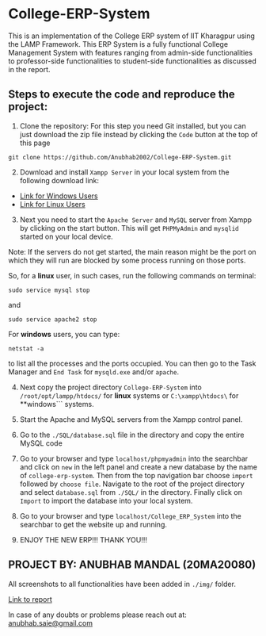 # College-ERP-System

This is an implementation of the College ERP system of IIT Kharagpur using the LAMP Framework. This ERP System is a fully functional College Management System with features ranging from admin-side functionalities to professor-side functionalities to student-side functionalities as discussed in the report.

## Steps to execute the code and reproduce the project:

1. Clone the repository:
   For this step you need Git installed, but you can just download the zip file instead by clicking the ```Code``` button at the top of this page
```
git clone https://github.com/Anubhab2002/College-ERP-System.git
```

2. Download and install ```Xampp Server``` in your local system from the following download link:
 - [Link for Windows Users](https://sourceforge.net/projects/xampp/files/XAMPP%20Windows/8.2.4/xampp-windows-x64-8.2.4-0-VS16-installer.exe)
 - [Link for Linux Users](https://sourceforge.net/projects/xampp/files/XAMPP%20Linux/8.2.4/xampp-linux-x64-8.2.4-0-installer.run)
 
3. Next you need to start the ```Apache Server``` and ```MySQL``` server from Xampp by clicking on the start button. This will get ```PHPMyAdmin``` and ```mysqlid``` started on your local device.

Note: If the servers do not get started, the main reason might be the port on which they will run are blocked by some process running on those ports.

So, for a **linux** user, in such cases, run the following commands on terminal:

```
sudo service mysql stop
```

and

```
sudo service apache2 stop
```

For **windows** users, you can type: 
```
netstat -a
```
to list all the processes and the ports occupied.
You can then go to the Task Manager and ```End Task``` for ```mysqld.exe``` and/or ```apache```.

4. Next copy the project directory ```College-ERP-System``` into ```/root/opt/lampp/htdocs/``` for **linux** systems or ```C:\xampp\htdocs\``` for **windows``` systems.

5. Start the Apache and MySQL servers from the Xampp control panel.

6. Go to the ```./SQL/database.sql``` file in the directory and copy the entire MySQL code

7. Go to your browser and type ```localhost/phpmyadmin``` into the searchbar and click on ```new``` in the left panel and create a new database by the name of ```college-erp-system```. Then from the top navigation bar choose ```import``` followed by ```choose file```. Navigate to the root of the project directory and select ```database.sql``` from ```./SQL/``` in the directory. Finally click on ```Import``` to import the database into your local system.

8. Go to your browser and type ```localhost/College_ERP_System``` into the searchbar to get the website up and running.

9. ENJOY THE NEW ERP!!! THANK YOU!!!

## PROJECT BY: ANUBHAB MANDAL (20MA20080)

All screenshots to all functionalities have been added in ```./img/``` folder.

[Link to report](https://docs.google.com/document/d/157YT7_tUkVqG56KqH3V_rDXVqNdz-fI5GhJTar1DNgE/edit?usp=sharing)

In case of any doubts or problems please reach out at: [anubhab.saie@gmail.com](anubhab.saie@gmail.com)

